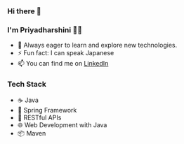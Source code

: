### Hi there 👋
   ### I'm Priyadharshini 👩‍💻


- 🌱 Always eager to learn and explore new technologies.
- ⚡ Fun fact: I can speak Japanese
- 📫 You can find me on [LinkedIn](https://www.linkedin.com/in/priyadharshini-ravichandran-898812153/)

### Tech Stack

- ☕ Java
- 🧩 Spring Framework
- 🚀 RESTful APIs
- 🌐 Web Development with Java
- 📦 Maven

